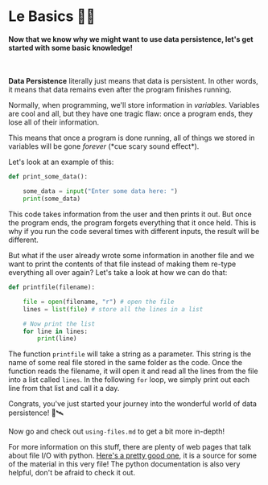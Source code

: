 # Le Basics 🐣🐥

#### Now that we know why we might want to use data persistence, let's get started with some basic knowledge!

<br>

**Data Persistence** literally just means that data is persistent. In other words, it means that data remains even after the program finishes running.

Normally, when programming, we'll store information in *variables*. Variables are cool and all, but they have one tragic flaw: once a program ends, they lose all of their information.

This means that once a program is done running, all of things we stored in variables will be gone *forever* (\*cue scary sound effect\*).

Let's look at an example of this:

```python
def print_some_data():

    some_data = input("Enter some data here: ")
    print(some_data)

```
This code takes information from the user and then prints it out. But once the program ends, the program forgets everything that it once held. This is why if you run the code several times with different inputs, the result will be different.

But what if the user already wrote some information in another file and we want to print the contents of that file instead of making them re-type everything all over again? Let's take a look at how we can do that:

```python
def printfile(filename):

    file = open(filename, "r") # open the file
    lines = list(file) # store all the lines in a list

    # Now print the list
    for line in lines:
        print(line)

```

The function `printfile` will take a string as a parameter. This string is the name of some real file stored in the same folder as the code. Once the function reads the filename, it will open it and read all the lines from the file into a list called `lines`. In the following `for` loop, we simply print out each line from that list and call it a day.

Congrats, you've just started your journey into the wonderful world of data persistence! 🚀🛰

Now go and check out `using-files.md` to get a bit more in-depth!

For more information on this stuff, there are plenty of web pages that talk about file I/O with python. [Here's a pretty good one](https://www.guru99.com/reading-and-writing-files-in-python.html#1), it is a source for some of the material in this very file! The python documentation is also very helpful, don't be afraid to check it out.

